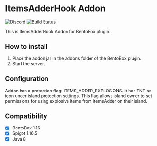 # ItemsAdderHook Addon
[![Discord](https://img.shields.io/discord/272499714048524288.svg?logo=discord)](https://discord.bentobox.world)
[![Build Status](https://ci.codemc.io/buildStatus/icon?job=BONNePlayground/ItemsAdderHook)](https://ci.codemc.io/job/BONNePlayground/job/ItemsAdderHook/)

This is ItemsAdderHook Addon for BentoBox plugin.  

## How to install

1. Place the addon jar in the addons folder of the BentoBox plugin.
2. Start the server.

## Configuration

Addon has a protection flag: ITEMS_ADDER_EXPLOSIONS. It has TNT as icon under island protection settings.
This flag allows island owner to set permissions for using explosive items from ItemsAdder on their island.

## Compatibility

- [x] BentoBox 1.16
- [x] Spigot 1.16.5
- [x] Java 8
